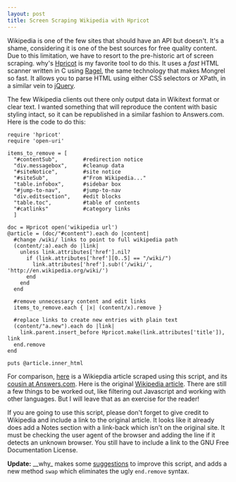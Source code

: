 ```yaml
--- 
layout: post
title: Screen Scraping Wikipedia with Hpricot
---
```

Wikipedia is one of the few sites that should have an API but doesn't.  It's a shame, considering it is one of the best sources for free quality content.  Due to this limitation, we have to resort to the pre-historic art of screen scraping.  why's [Hpricot](http://code.whytheluckystiff.net/hpricot/) is my favorite tool to do this.  It uses a _fast_ HTML scanner written in C using [Ragel](http://www.cs.queensu.ca/~thurston/ragel/), the same technology that makes Mongrel so fast.  It allows you to parse HTML using either CSS selectors or XPath, in a similar vein to [jQuery](http://jquery.com/).

The few Wikipedia clients out there only output data in Wikitext format or clear text.  I wanted something that will reproduce the content with basic styling intact, so it can be republished in a similar fashion to Answers.com.  Here is the code to do this:

	require 'hpricot'
	require 'open-uri'

	items_to_remove = [
	  "#contentSub",        #redirection notice
	  "div.messagebox",     #cleanup data
	  "#siteNotice",        #site notice
	  "#siteSub",           #"From Wikipedia..."
	  "table.infobox",      #sidebar box
	  "#jump-to-nav",       #jump-to-nav
	  "div.editsection",    #edit blocks
	  "table.toc",          #table of contents 
	  "#catlinks"           #category links
	  ]

	doc = Hpricot open('wikipedia url')
	@article = (doc/"#content").each do |content|
	  #change /wiki/ links to point to full wikipedia path
	  (content/:a).each do |link|
	    unless link.attributes['href'].nil?
	      if (link.attributes['href'][0..5] == "/wiki/")
	        link.attributes['href'].sub!('/wiki/', 'http://en.wikipedia.org/wiki/')
	      end
	    end
	  end  

	  #remove unnecessary content and edit links
	  items_to_remove.each { |x| (content/x).remove }

	  #replace links to create new entries with plain text
	  (content/"a.new").each do |link|
	    link.parent.insert_before Hpricot.make(link.attributes['title']), link
	  end.remove
	end 

	puts @article.inner_html

For comparison, [here](http://shanesbrain.net/pages/wikipedia.html) is a Wikiepdia article scraped using this script, and its [cousin at Answers.com](http://www.answers.com/screen%20scraping).  Here is the original [Wikipedia article](http://en.wikipedia.org/wiki/Screen_scraping).  There are still a few things to be worked out, like filtering out Javascript and working with other languages.  But I will leave that as an exercise for the reader!

If you are going to use this script, please don't forget to give credit to Wikipedia and include a link to the original article.  It looks like it already does add a Notes section with a link-back which isn't on the original site.  It must be checking the user agent of the browser and adding the line if it detects an unknown browser.  You still have to include a link to the GNU Free Documentation License.

**Update:** \_\_why\_ makes some [suggestions](http://redhanded.hobix.com/inspect/rippingUpWikipediaSubjugatingIt.html) to improve this script, and adds a new method <code>swap</code> which eliminates the ugly <code>end\.remove</code> syntax.
